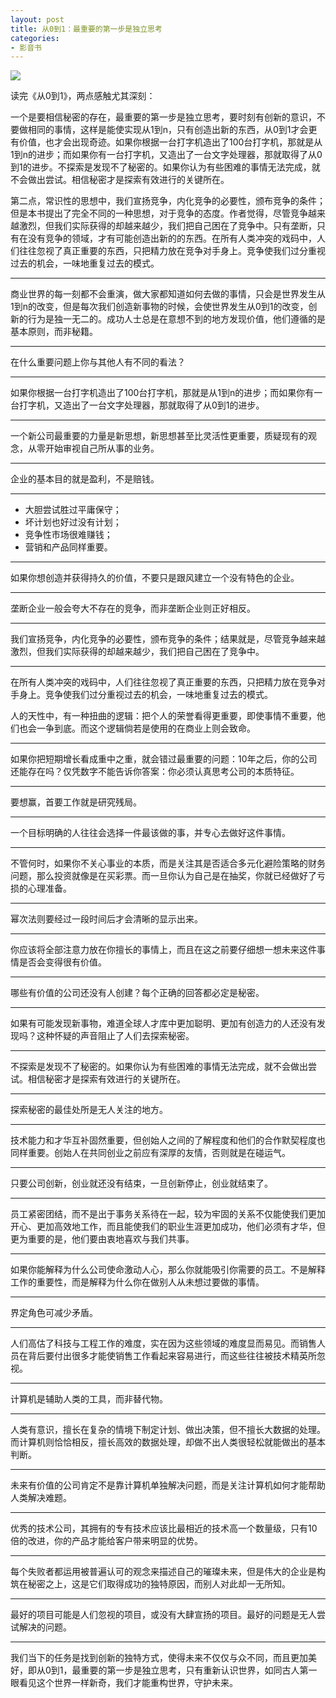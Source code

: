 ```yaml
---
layout: post
title: 从0到1：最重要的第一步是独立思考
categories:
- 影音书
---
```

![](http://i.imgur.com/NaEt8w2.jpg)

读完《从0到1》，两点感触尤其深刻：

一个是要相信秘密的存在，最重要的第一步是独立思考，要时刻有创新的意识，不要做相同的事情，这样是能使实现从1到n，只有创造出新的东西，从0到1才会更有价值，也才会出现奇迹。如果你根据一台打字机造出了100台打字机，那就是从1到n的进步；而如果你有一台打字机，又造出了一台文字处理器，那就取得了从0到1的进步。不探索是发现不了秘密的。如果你认为有些困难的事情无法完成，就不会做出尝试。相信秘密才是探索有效进行的关键所在。

第二点，常识性的思想中，我们宣扬竞争，内化竞争的必要性，颁布竞争的条件；但是本书提出了完全不同的一种思想，对于竞争的态度。作者觉得，尽管竞争越来越激烈，但我们实际获得的却越来越少，我们把自己困在了竞争中。只有垄断，只有在没有竞争的领域，才有可能创造出新的的东西。在所有人类冲突的戏码中，人们往往忽视了真正重要的东西，只把精力放在竞争对手身上。竞争使我们过分重视过去的机会，一味地重复过去的模式。

---
商业世界的每一刻都不会重演，做大家都知道如何去做的事情，只会是世界发生从1到n的改变，但是每次我们创造新事物的时候，会使世界发生从0到1的改变，创新的行为是独一无二的。成功人士总是在意想不到的地方发现价值，他们遵循的是基本原则，而非秘籍。

---
在什么重要问题上你与其他人有不同的看法？

---
如果你根据一台打字机造出了100台打字机，那就是从1到n的进步；而如果你有一台打字机，又造出了一台文字处理器，那就取得了从0到1的进步。

---
一个新公司最重要的力量是新思想，新思想甚至比灵活性更重要，质疑现有的观念，从零开始审视自己所从事的业务。

---
企业的基本目的就是盈利，不是赔钱。

---

- 大胆尝试胜过平庸保守；
- 坏计划也好过没有计划；
- 竞争性市场很难赚钱；
- 营销和产品同样重要。

---
如果你想创造并获得持久的价值，不要只是跟风建立一个没有特色的企业。

---
垄断企业一般会夸大不存在的竞争，而非垄断企业则正好相反。

---
我们宣扬竞争，内化竞争的必要性，颁布竞争的条件；结果就是，尽管竞争越来越激烈，但我们实际获得的却越来越少，我们把自己困在了竞争中。

---
在所有人类冲突的戏码中，人们往往忽视了真正重要的东西，只把精力放在竞争对手身上。竞争使我们过分重视过去的机会，一味地重复过去的模式。

人的天性中，有一种扭曲的逻辑：把个人的荣誉看得更重要，即使事情不重要，他们也会一争到底。而这个逻辑倘若是使用的在商业上则会致命。

---
如果你把短期增长看成重中之重，就会错过最重要的问题：10年之后，你的公司还能存在吗？仅凭数字不能告诉你答案：你必须认真思考公司的本质特征。

---
要想赢，首要工作就是研究残局。

---
一个目标明确的人往往会选择一件最该做的事，并专心去做好这件事情。

---
不管何时，如果你不关心事业的本质，而是关注其是否适合多元化避险策略的财务问题，那么投资就像是在买彩票。而一旦你认为自己是在抽奖，你就已经做好了亏损的心理准备。

---
幂次法则要经过一段时间后才会清晰的显示出来。

---
你应该将全部注意力放在你擅长的事情上，而且在这之前要仔细想一想未来这件事情是否会变得很有价值。

---
哪些有价值的公司还没有人创建？每个正确的回答都必定是秘密。

---
如果有可能发现新事物，难道全球人才库中更加聪明、更加有创造力的人还没有发现吗？这种怀疑的声音阻止了人们去探索秘密。

---
不探索是发现不了秘密的。如果你认为有些困难的事情无法完成，就不会做出尝试。相信秘密才是探索有效进行的关键所在。

---
探索秘密的最佳处所是无人关注的地方。

---
技术能力和才华互补固然重要，但创始人之间的了解程度和他们的合作默契程度也同样重要。创始人在共同创业之前应有深厚的友情，否则就是在碰运气。

---
只要公司创新，创业就还没有结束，一旦创新停止，创业就结束了。

---
员工紧密团结，而不是出于事务关系待在一起，较为牢固的关系不仅能使我们更加开心、更加高效地工作，而且能使我们的职业生涯更加成功，他们必须有才华，但更为重要的是，他们要由衷地喜欢与我们共事。

---
如果你能解释为什么公司使命激动人心，那么你就能吸引你需要的员工。不是解释工作的重要性，而是解释为什么你在做别人从未想过要做的事情。

---
界定角色可减少矛盾。

---
人们高估了科技与工程工作的难度，实在因为这些领域的难度显而易见。而销售人员在背后要付出很多才能使销售工作看起来容易进行，而这些往往被技术精英所忽视。

---
计算机是辅助人类的工具，而非替代物。

---
人类有意识，擅长在复杂的情境下制定计划、做出决策，但不擅长大数据的处理。而计算机则恰恰相反，擅长高效的数据处理，却做不出人类很轻松就能做出的基本判断。

---
未来有价值的公司肯定不是靠计算机单独解决问题，而是关注计算机如何才能帮助人类解决难题。

---
优秀的技术公司，其拥有的专有技术应该比最相近的技术高一个数量级，只有10 倍的改进，你的产品才能给客户带来明显的优势。

---
每个失败者都运用被普遍认可的观念来描述自己的璀璨未来，但是伟大的企业是构筑在秘密之上，这是它们取得成功的独特原因，而别人对此却一无所知。

---
最好的项目可能是人们忽视的项目，或没有大肆宣扬的项目。最好的问题是无人尝试解决的问题。

---
我们当下的任务是找到创新的独特方式，使得未来不仅仅与众不同，而且更加美好，即从0到1，最重要的第一步是独立思考，只有重新认识世界，如同古人第一眼看见这个世界一样新奇，我们才能重构世界，守护未来。